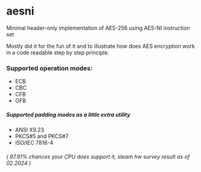 # aesni
Minimal header-only implementation of AES-256 using AES-NI instruction set

Mostly did it for the fun of it and to illustrate how does AES encryption work in a code readable step by step principle.

### Supported operation modes:
* ECB
* CBC
* CFB
* OFB

##### Supported padding modes as a little extra utility
* ANSI X9.23
* PKCS#5 and PKCS#7
* ISO/IEC 7816-4

###### ( 97.91% chances your CPU does support it, steam hw survey result as of 02.2024 )
